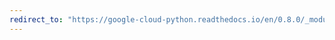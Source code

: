 ```yaml
---
redirect_to: "https://google-cloud-python.readthedocs.io/en/0.8.0/_modules/gcloud/datastore/client.html"
---
```


